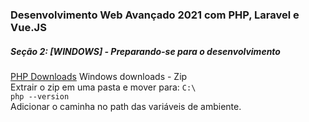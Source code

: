 ### Desenvolvimento Web Avançado 2021 com PHP, Laravel e Vue.JS

##### Seção 2: [WINDOWS] - Preparando-se para o desenvolvimento
[PHP Downloads](https://www.php.net/downloads)
Windows downloads - Zip <br>
Extrair o zip em uma pasta e mover para: ```C:\``` <br>
```php --version``` <br>
Adicionar o caminha no path das variáveis de ambiente.